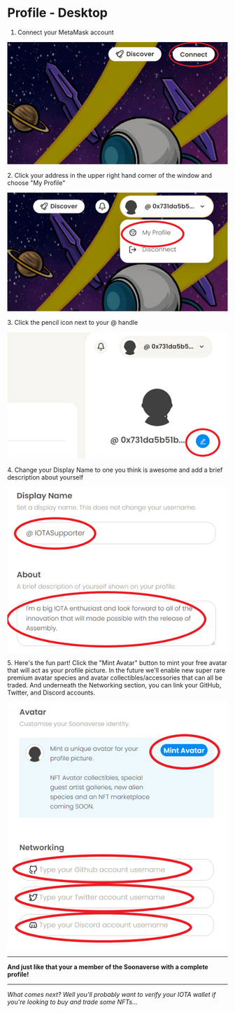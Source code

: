 # Profile - Desktop

1. Connect your MetaMask account

![](<../../.gitbook/assets/image (5) (1) (1).png>)

2\. Click your address in the upper right hand corner of the window and choose "My Profile"

![](<../../.gitbook/assets/image (2) (1).png>)

3\. Click the pencil icon next to your @ handle

![](<../../.gitbook/assets/image (4) (1).png>)

4\. Change your Display Name to one you think is awesome and add a brief description about yourself

![](<../../.gitbook/assets/image (1) (1) (1).png>)

5\. Here's the fun part! Click the "Mint Avatar" button to mint your free avatar that will act as your profile picture. In the future we'll enable new super rare premium avatar species and avatar collectibles/accessories that can all be traded. And underneath the Networking section, you can link your GitHub, Twitter, and Discord accounts.

![](<../../.gitbook/assets/image (3) (1) (1).png>)

****

**And just like that your a member of the Soonaverse with a complete profile!**

****

_What comes next? Well you'll probably want to verify your IOTA wallet if you're looking to buy and trade some NFTs..._

